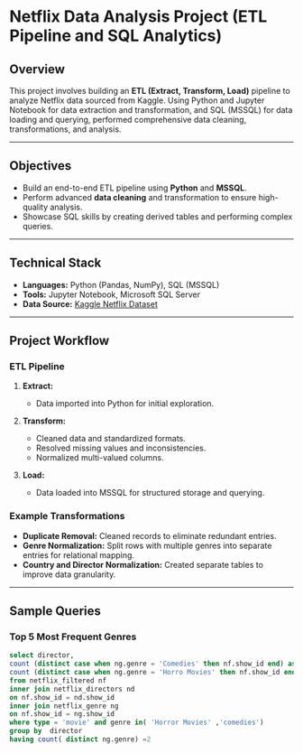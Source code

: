 # Netflix Data Analysis Project (ETL Pipeline and SQL Analytics) 

## Overview

This project involves building an **ETL (Extract, Transform, Load)** pipeline to analyze Netflix data sourced from Kaggle. Using Python and Jupyter Notebook for data extraction and transformation, and SQL (MSSQL) for data loading and querying, performed comprehensive data cleaning, transformations, and analysis.

---

## Objectives

- Build an end-to-end ETL pipeline using **Python** and **MSSQL**.
- Perform advanced **data cleaning** and transformation to ensure high-quality analysis.
- Showcase SQL skills by creating derived tables and performing complex queries.

---

## Technical Stack

- **Languages:** Python (Pandas, NumPy), SQL (MSSQL)
- **Tools:** Jupyter Notebook, Microsoft SQL Server
- **Data Source:** [Kaggle Netflix Dataset](https://www.kaggle.com/datasets/shivamb/netflix-shows)

---

## Project Workflow

### ETL Pipeline

1. **Extract:**
   - Data imported into Python for initial exploration.

2. **Transform:**
   - Cleaned data and standardized formats.
   - Resolved missing values and inconsistencies.
   - Normalized multi-valued columns.
  
3. **Load:**
   - Data loaded into MSSQL for structured storage and querying.

### Example Transformations
- **Duplicate Removal:** Cleaned records to eliminate redundant entries.
- **Genre Normalization:** Split rows with multiple genres into separate entries for relational mapping.
- **Country and Director Normalization:** Created separate tables to improve data granularity.


---

## Sample Queries

### Top 5 Most Frequent Genres
```sql
select director,
count (distinct case when ng.genre = 'Comedies' then nf.show_id end) as no_of_comedy_movies,
count (distinct case when ng.genre = 'Horro Movies' then nf.show_id end) as no_of_horro_movies
from netflix_filtered nf
inner join netflix_directors nd
on nf.show_id = nd.show_id
inner join netflix_genre ng
on nf.show_id = ng.show_id
where type = 'movie' and genre in( 'Horror Movies' ,'comedies')
group by  director
having count( distinct ng.genre) =2




     
